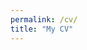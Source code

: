 ```yaml
---
permalink: /cv/
title: "My CV"
---
```

<object data="../assets/stoumpelisC-CV.pdf" width="1000" height="1000" type='application/pdf'></object>